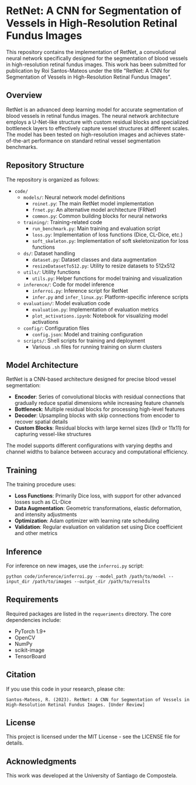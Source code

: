 # RetNet: A CNN for Segmentation of Vessels in High-Resolution Retinal Fundus Images

This repository contains the implementation of RetNet, a convolutional neural network specifically designed for the segmentation of blood vessels in high-resolution retinal fundus images. This work has been submitted for publication by Roi Santos-Mateos under the title "RetNet: A CNN for Segmentation of Vessels in High-Resolution Retinal Fundus Images".

## Overview

RetNet is an advanced deep learning model for accurate segmentation of blood vessels in retinal fundus images. The neural network architecture employs a U-Net-like structure with custom residual blocks and specialized bottleneck layers to effectively capture vessel structures at different scales. The model has been tested on high-resolution images and achieves state-of-the-art performance on standard retinal vessel segmentation benchmarks.

## Repository Structure

The repository is organized as follows:

- `code/`
  - `models/`: Neural network model definitions
    - `roinet.py`: The main RetNet model implementation
    - `frnet.py`: An alternative model architecture (FRNet)
    - `common.py`: Common building blocks for neural networks
  - `training/`: Training-related code
    - `run_benchmark.py`: Main training and evaluation script
    - `loss.py`: Implementation of loss functions (Dice, CL-Dice, etc.)
    - `soft_skeleton.py`: Implementation of soft skeletonization for loss functions
  - `ds/`: Dataset handling
    - `dataset.py`: Dataset classes and data augmentation
    - `resizeDatasetTo512.py`: Utility to resize datasets to 512x512
  - `utils/`: Utility functions
    - `utils.py`: Helper functions for model training and visualization
  - `inference/`: Code for model inference
    - `inferroi.py`: Inference script for RetNet
    - `infer.py` and `infer_linux.py`: Platform-specific inference scripts
  - `evaluation/`: Model evaluation code
    - `evaluation.py`: Implementation of evaluation metrics
    - `plot_activations.ipynb`: Notebook for visualizing model activations
  - `config/`: Configuration files
    - `config.json`: Model and training configuration
  - `scripts/`: Shell scripts for training and deployment
    - Various `.sh` files for running training on slurm clusters

## Model Architecture

RetNet is a CNN-based architecture designed for precise blood vessel segmentation:

- **Encoder**: Series of convolutional blocks with residual connections that gradually reduce spatial dimensions while increasing feature channels
- **Bottleneck**: Multiple residual blocks for processing high-level features
- **Decoder**: Upsampling blocks with skip connections from encoder to recover spatial details
- **Custom Blocks**: Residual blocks with large kernel sizes (9x9 or 11x11) for capturing vessel-like structures

The model supports different configurations with varying depths and channel widths to balance between accuracy and computational efficiency.

## Training

The training procedure uses:

- **Loss Functions**: Primarily Dice loss, with support for other advanced losses such as CL-Dice
- **Data Augmentation**: Geometric transformations, elastic deformation, and intensity adjustments
- **Optimization**: Adam optimizer with learning rate scheduling
- **Validation**: Regular evaluation on validation set using Dice coefficient and other metrics

## Inference

For inference on new images, use the `inferroi.py` script:

```
python code/inference/inferroi.py --model_path /path/to/model --input_dir /path/to/images --output_dir /path/to/results
```

## Requirements

Required packages are listed in the `requeriments` directory. The core dependencies include:

- PyTorch 1.9+
- OpenCV
- NumPy
- scikit-image
- TensorBoard

## Citation

If you use this code in your research, please cite:

```
Santos-Mateos, R. (2023). RetNet: A CNN for Segmentation of Vessels in High-Resolution Retinal Fundus Images. [Under Review]
```

## License

This project is licensed under the MIT License - see the LICENSE file for details.

## Acknowledgments

This work was developed at the University of Santiago de Compostela.
